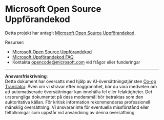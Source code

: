 <!--
CO_OP_TRANSLATOR_METADATA:
{
  "original_hash": "c06b12caf3c901eb3156e3dd5b0aea56",
  "translation_date": "2025-09-04T01:39:36+00:00",
  "source_file": "CODE_OF_CONDUCT.md",
  "language_code": "sv"
}
-->
# Microsoft Open Source Uppförandekod

Detta projekt har antagit [Microsoft Open Source Uppförandekod](https://opensource.microsoft.com/codeofconduct/).

Resurser:

- [Microsoft Open Source Uppförandekod](https://opensource.microsoft.com/codeofconduct/)
- [Microsoft Uppförandekod FAQ](https://opensource.microsoft.com/codeofconduct/faq/)
- Kontakta [opencode@microsoft.com](mailto:opencode@microsoft.com) vid frågor eller funderingar

---

**Ansvarsfriskrivning**:  
Detta dokument har översatts med hjälp av AI-översättningstjänsten [Co-op Translator](https://github.com/Azure/co-op-translator). Även om vi strävar efter noggrannhet, bör du vara medveten om att automatiserade översättningar kan innehålla fel eller felaktigheter. Det ursprungliga dokumentet på dess modersmål bör betraktas som den auktoritativa källan. För kritisk information rekommenderas professionell mänsklig översättning. Vi ansvarar inte för eventuella missförstånd eller feltolkningar som uppstår vid användning av denna översättning.